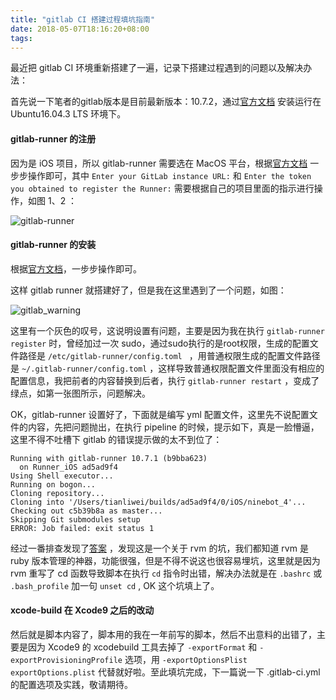 ```yaml
---
title: "gitlab CI 搭建过程填坑指南"
date: 2018-05-07T18:16:20+08:00
tags:
---
```


最近把 gitlab CI 环境重新搭建了一遍，记录下搭建过程遇到的问题以及解决办法：

首先说一下笔者的gitlab版本是目前最新版本：10.7.2，通过[官方文档](https://about.gitlab.com/installation/#ubuntu) 安装运行在Ubuntu16.04.3 LTS 环境下。

#### gitlab-runner 的注册

因为是 iOS 项目，所以 gitlab-runner 需要选在 MacOS 平台，根据[官方文档](https://docs.gitlab.com/runner/register/index.html#macos) 一步步操作即可，其中 `Enter your GitLab instance URL:`  和 `Enter the token you obtained to register the Runner:` 需要根据自己的项目里面的指示进行操作，如图 1、2 ：

![gitlab-runner](https://ws4.sinaimg.cn/large/006tKfTcgy1fr2tnr1izvj31bq11etgl.jpg)



#### gitlab-runner 的安装

根据[官方文档](https://docs.gitlab.com/runner/install/osx.html)，一步步操作即可。

这样 gitlab runner 就搭建好了，但是我在这里遇到了一个问题，如图：

![gitlab_warning](https://ws3.sinaimg.cn/large/006tKfTcly1fr2v48ngbaj30x808e3zc.jpg)

这里有一个灰色的叹号，这说明设置有问题，主要是因为我在执行 `gitlab-runner register` 时，曾经加过一次 sudo，通过sudo执行的是root权限，生成的配置文件路径是 `/etc/gitlab-runner/config.toml ` ，用普通权限生成的配置文件路径是 `~/.gitlab-runner/config.toml` ，这样导致普通权限配置文件里面没有相应的配置信息，我把前者的内容替换到后者，执行 `gitlab-runner restart` ，变成了绿点，如第一张图所示，问题解决。

OK，gitlab-runner 设置好了，下面就是编写 yml 配置文件，这里先不说配置文件的内容，先把问题抛出，在执行 pipeline 的时候，提示如下，真是一脸懵逼，这里不得不吐槽下 gitlab 的错误提示做的太不到位了：

```
Running with gitlab-runner 10.7.1 (b9bba623)
  on Runner_iOS ad5ad9f4
Using Shell executor...
Running on bogon...
Cloning repository...
Cloning into '/Users/tianliwei/builds/ad5ad9f4/0/iOS/ninebot_4'...
Checking out c5b39b8a as master...
Skipping Git submodules setup
ERROR: Job failed: exit status 1
```



经过一番排查发现了[答案](https://gitlab.com/gitlab-org/gitlab-runner/issues/114) ，发现这是一个关于 rvm 的坑，我们都知道 rvm 是 ruby 版本管理的神器，功能很强，但是不得不说这也很容易埋坑，这里就是因为 rvm 重写了 cd 函数导致脚本在执行 `cd` 指令时出错，解决办法就是在 `.bashrc` 或 `.bash_profile` 加一句 `unset cd` , OK 这个坑填上了。

#### xcode-build 在 Xcode9 之后的改动

然后就是脚本内容了，脚本用的我在一年前写的脚本，然后不出意料的出错了，主要是因为 Xcode9 的 xcodebuild 工具去掉了 `-exportFormat` 和 `-exportProvisioningProfile`  选项，用 `-exportOptionsPlist exportOptions.plist`  代替就好啦。至此填坑完成，下一篇说一下 .gitlab-ci.yml 的配置选项及实践，敬请期待。
